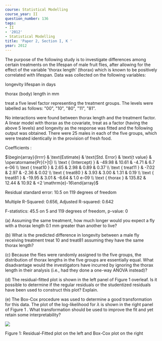 ```yaml
---
course: Statistical Modelling
course_year: II
question_number: 136
tags:
- II
- '2012'
- Statistical Modelling
title: 'Paper 2, Section I, K '
year: 2012
---
```






The purpose of the following study is to investigate differences among certain treatments on the lifespan of male fruit flies, after allowing for the effect of the variable 'thorax length' (thorax) which is known to be positively correlated with lifespan. Data was collected on the following variables:

longevity lifespan in days

thorax (body) length in $\mathrm{mm}$

treat a five level factor representing the treatment groups. The levels were labelled as follows: "00", "10", "80", "11", "81".

No interactions were found between thorax length and the treatment factor. A linear model with thorax as the covariate, treat as a factor (having the above 5 levels) and longevity as the response was fitted and the following output was obtained. There were 25 males in each of the five groups, which were treated identically in the provision of fresh food.

Coefficients :

$\begin{array}{lrrrr} & \text{Estimate} & \text{Std. Error} & \text{t value} & \operatorname{Pr}(>|t|) \\
\text { (Intercept) } & -49.98 & 10.61 & -4.71 & 6.7 e-06 \\ \text { treat10 } & 2.65 & 2.98 & 0.89 & 0.37 \\ \text { treat11 } & -7.02 & 2.97 & -2.36 & 0.02 \\ \text { treat80 } & 3.93 & 3.00 & 1.31 & 0.19 \\ \text { treat81 } & -19.95 & 3.01 & -6.64 & 1.0 e-09 \\ \text { thorax } & 135.82 & 12.44 & 10.92 & <2 \mathrm{e}-16\end{array}$

Residual standard error: $10.5$ on 119 degrees of freedom

Multiple R-Squared: $0.656$, Adjusted R-squared: $0.642$

F-statistics: $45.5$ on 5 and 119 degrees of freedom, p-value: 0

(a) Assuming the same treatment, how much longer would you expect a fly with a thorax length $0.1 \mathrm{~mm}$ greater than another to live?

(b) What is the predicted difference in longevity between a male fly receiving treatment treat 10 and treat81 assuming they have the same thorax length?

(c) Because the flies were randomly assigned to the five groups, the distribution of thorax lengths in the five groups are essentially equal. What disadvantage would the investigators have incurred by ignoring the thorax length in their analysis (i.e., had they done a one-way ANOVA instead)?

(d) The residual-fitted plot is shown in the left panel of Figure 1 overleaf. Is it possible to determine if the regular residuals or the studentized residuals have been used to construct this plot? Explain.

(e) The Box-Cox procedure was used to determine a good transformation for this data. The plot of the log-likelihood for $\lambda$ is shown in the right panel of Figure 1 . What transformation should be used to improve the fit and yet retain some interpretability? 

![](https://cdn.mathpix.com/cropped/2022_04_28_d0a5fb9b22a08c93f574g-090.jpg?height=420&width=794&top_left_y=247&top_left_x=217)

Figure 1: Residual-Fitted plot on the left and Box-Cox plot on the right